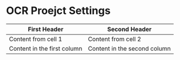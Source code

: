 # OCR Proejct Settings


First Header | Second Header
------------ | -------------
Content from cell 1 | Content from cell 2
Content in the first column | Content in the second column
